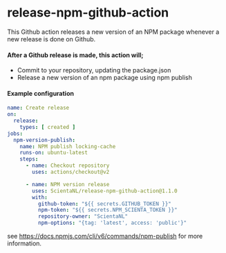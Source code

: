 # release-npm-github-action
This Github action releases a new version of an NPM package whenever a new release is done on Github.

#### After a Github release is made, this action will;
- Commit to your repository, updating the package.json
- Release a new version of an npm package using npm publish

#### Example configuration
```yaml
name: Create release
on:
  release:
    types: [ created ]
jobs:
  npm-version-publish:
    name: NPM publish locking-cache
    runs-on: ubuntu-latest
    steps:
      - name: Checkout repository
        uses: actions/checkout@v2

      - name: NPM version release
        uses: ScientaNL/release-npm-github-action@1.1.0
        with:
          github-token: "${{ secrets.GITHUB_TOKEN }}"
          npm-token: "${{ secrets.NPM_SCIENTA_TOKEN }}"
          repository-owner: "ScientaNL"
          npm-options: "{tag: 'latest', access: 'public'}"
```
see https://docs.npmjs.com/cli/v6/commands/npm-publish for more information.
